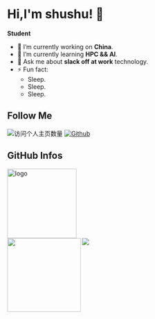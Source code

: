 # Hi,I'm shushu! 👋
**Student**
- 🔭 I’m currently working on **China**.
- 🌱 I’m currently learning **HPC && AI**.
- 💬 Ask me about **slack off at work** technology.
- ⚡ Fun fact: 
  - Sleep.
  - Sleep.
  - Sleep.

## Follow Me
![访问个人主页数量](https://komarev.com/ghpvc/?username=NotHaozi&color=green)
[![Github](https://img.shields.io/github/followers/NotHaozi?label=Github&style=social)](https://github.com/NotHaozi)
<!-- [![Gitee](https://img.shields.io/badge/-码云-EA4335?style=flat-square&logo=Gitee&logoColor=white)](https://gitee.com/zhangmh666) -->
<!-- [![Gitee](https://img.shields.io/badge/-码云-EA4335?style=flat-square&logo=Gitee&logoColor=white)](www.baidu.com) -->
<!-- [![CSDN](https://img.shields.io/badge/-CSDN-c14438?style=flat-square&logo=C&logoColor=white)](https://blog.csdn.net/qq_43272349?spm=1010.2135.3001.5343) -->
<!-- [![CSDN](https://img.shields.io/badge/-CSDN-c14438?style=flat-square&logo=C&logoColor=white)](www.baidu.com) -->

## GitHub Infos
<img src="https://github-profile-trophy.vercel.app/?username=NotHaozi&theme=flat&row=1&column=8" alt="logo" height="160" align="center" style="margin: auto;">

<div>
  <img height="170" align="left" src="https://github-readme-stats.vercel.app/api?username=NotHaozi&count_private=true&include_all_commits=true&theme=buefy&hide_border=true&show_icons=true" />
  <img src="https://github-readme-stats.vercel.app/api/top-langs/?username=NotHaozi&layout=compact&theme=buefy&hide_border=true" />
</div>

<!-- ## Recommended repositories
[![Paddle-Lite](https://github-readme-stats.vercel.app/api/pin/?username=PaddlePaddle&repo=Paddle-Lite&show_owner=true&theme=buefy)](https://github.com/PaddlePaddle/Paddle-Lite)
[![oneDNN](https://github-readme-stats.vercel.app/api/pin/?username=oneapi-src&repo=oneDNN&show_owner=true&theme=buefy)](https://github.com/oneapi-src/oneDNN)
[![csi-nn2](https://github-readme-stats.vercel.app/api/pin/?username=T-head-Semi&repo=csi-nn2&show_owner=true&theme=buefy)](https://github.com/T-head-Semi/csi-nn2)
[![HNU-CSEE-Graduate-Courses](https://github-readme-stats.vercel.app/api/pin/?username=GZYZG&repo=HNU-CSEE-Graduate-Courses&show_owner=true&theme=buefy)](https://github.com/GZYZG/HNU-CSEE-Graduate-Courses) -->

